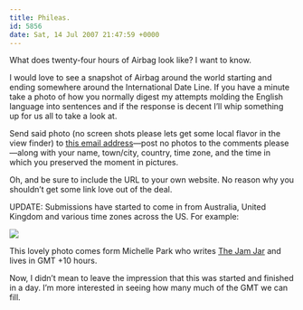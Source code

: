 ```yaml
---
title: Phileas.
id: 5856
date: Sat, 14 Jul 2007 21:47:59 +0000
---
```


What does twenty-four hours of Airbag look like? I want to know.  

I would love to see a snapshot of Airbag around the world starting and ending somewhere around the International Date Line. If you have a minute take a photo of how you normally digest my attempts molding the English language into sentences and if the response is decent I’ll whip something up for us all to take a look at.  

Send said photo (no screen shots please lets get some local flavor in the view finder) to [this email address](mailto:airbag@gmail.com)—post no photos to the comments please—along with your name, town/city, country, time zone, and the time in which you preserved the moment in pictures.  

Oh, and be sure to include the <span class="caps">URL</span> to your own website. No reason why you shouldn’t get some link love out of the deal.  

<span class="caps">UPDATE</span>: Submissions have started to come in from Australia, United Kingdom and various time zones across the <span class="caps">US</span>. For example:  

![](http://www.airbagindustries.com/bucket/24/24hrAirbag_thejamjar.jpg)  

This lovely photo comes form Michelle Park who writes [The Jam Jar](http://thejamjar.com/) and lives in <span class="caps">GMT</span> +10 hours.  

Now, I didn’t mean to leave the impression that this was started and finished in a day. I’m more interested in seeing how many much of the <span class="caps">GMT</span> we can fill.





